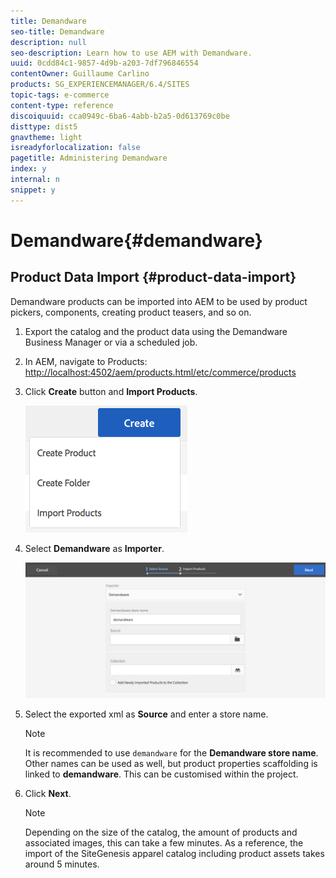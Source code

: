 ```yaml
---
title: Demandware
seo-title: Demandware
description: null
seo-description: Learn how to use AEM with Demandware.
uuid: 0cdd84c1-9857-4d9b-a203-7df796846554
contentOwner: Guillaume Carlino
products: SG_EXPERIENCEMANAGER/6.4/SITES
topic-tags: e-commerce
content-type: reference
discoiquuid: cca0949c-6ba6-4abb-b2a5-0d613769c0be
disttype: dist5
gnavtheme: light
isreadyforlocalization: false
pagetitle: Administering Demandware
index: y
internal: n
snippet: y
---
```


# Demandware{#demandware}

## Product Data Import {#product-data-import}

Demandware products can be imported into AEM to be used by product pickers, components, creating product teasers, and so on.

1. Export the catalog and the product data using the Demandware Business Manager or via a scheduled job.
1. In AEM, navigate to Products: [http://localhost:4502/aem/products.html/etc/commerce/products](http://localhost:4502/aem/products.html/etc/commerce/products)
1. Click **Create** button and **Import Products**.

   ![](assets/chlimage_1-67.png)

1. Select **Demandware** as **Importer**.

   ![](assets/chlimage_1-68.png)

1. Select the exported xml as **Source** and enter a store name.

   >[!NOTE]
   >
   >It is recommended to use `demandware` for the **Demandware store name**. Other names can be used as well, but product properties scaffolding is linked to **demandware**. This can be customised within the project.

1. Click **Next**.

   >[!NOTE]
   >
   >Depending on the size of the catalog, the amount of products and associated images, this can take a few minutes. As a reference, the import of the SiteGenesis apparel catalog including product assets takes around 5 minutes.

